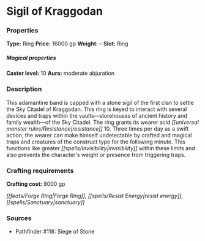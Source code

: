 ﻿---
Title: "Sigil of Kraggodan"
Type: "Ring"
Price: "16000 gp"
Weight: "–"
Slot: "Ring"
Caster level: "10"
Aura: "moderate abjuration"
Description: |
  "This adamantine band is capped with a stone sigil of the first clan to settle the Sky Citadel of Kraggodan. This ring is keyed to interact with several devices and traps within the vaults—storehouses of ancient history and family wealth—of the Sky Citadel. The ring grants its wearer acid resistance 10. Three times per day as a swift action, the wearer can make himself undetectable by crafted and magical traps and creatures of the construct type for the following minute. This functions like _greater invisibility_ within these limits and also prevents the character's weight or presence from triggering traps."
Crafting cost: "8000 gp"
Sources: "['Pathfinder #118: Siege of Stone']"
---

# Sigil of Kraggodan

### Properties

**Type:** Ring **Price:** 16000 gp **Weight:** – **Slot:** Ring

##### Magical properties

**Caster level:** 10 **Aura:** moderate abjuration

### Description

This adamantine band is capped with a stone sigil of the first clan to settle the Sky Citadel of Kraggodan. This ring is keyed to interact with several devices and traps within the vaults—storehouses of ancient history and family wealth—of the Sky Citadel. The ring grants its wearer acid _[[universal monster rules/Resistance|resistance]]_ 10. Three times per day as a swift action, the wearer can make himself undetectable by crafted and magical traps and creatures of the construct type for the following minute. This functions like greater _[[spells/Invisibility|invisibility]]_ within these limits and also prevents the character's weight or presence from triggering traps.

### Crafting requirements

**Crafting cost:** 8000 gp

_[[feats/Forge Ring|Forge Ring]]_, _[[spells/Resist Energy|resist energy]]_, _[[spells/Sanctuary|sanctuary]]_

### Sources

* Pathfinder #118: Siege of Stone